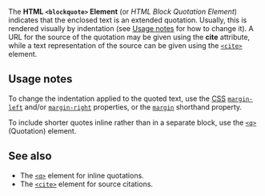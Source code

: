<!-- <short-description> -->
The **HTML `<blockquote>` Element** (or *HTML Block Quotation Element*)
indicates that the enclosed text is an extended quotation. Usually, this
is rendered visually by indentation (see [Usage notes](#Usage_notes) for how
to change it). A URL for the source of the quotation may be given using
the **cite** attribute, while a text representation of the source can be
given using the
[`<cite>`](/en-US/docs/Web/HTML/Element/cite)
element.
<!-- </short-description> -->

<!-- <overview> -->
<!-- </overview> -->

<!-- <usage-notes> -->

Usage notes
-----------

To change the indentation applied to the quoted text, use the
[CSS](/en-US/docs/Glossary/CSS")
[`margin-left`](/en-US/docs/Web/CSS/margin-left)
and/or
[`margin-right`](/en-US/docs/Web/CSS/margin-right)
properties, or the
[`margin`](/en-US/docs/Web/CSS/margin)
shorthand property.

To include shorter quotes inline rather than in a separate block, use
the
[`<q>`](/en-US/docs/Web/HTML/Element/q)
(Quotation) element.
<!-- </usage-notes> -->

<!-- <accessibility-concerns> -->
<!-- </accessibility-concerns> -->

<!-- <see-also> -->

See also
--------

-   The
    [`<q>`](/en-US/docs/Web/HTML/Element/q)
    element for inline quotations.
-   The
    [`<cite>`](/en-US/docs/Web/HTML/Element/cite)
    element for source citations.
<!-- </see-also> -->
